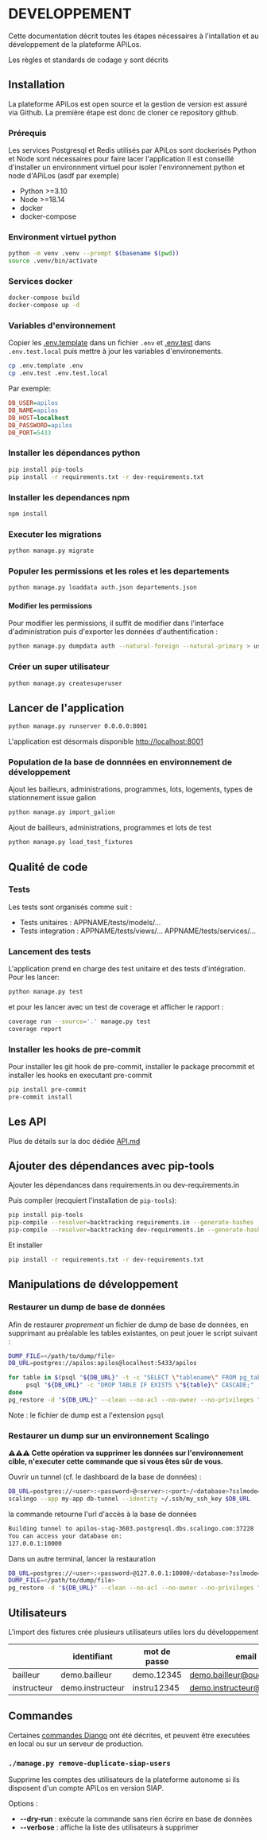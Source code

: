 # DEVELOPPEMENT

Cette documentation décrit toutes les étapes nécessaires à l'intallation et au développement de la plateforme APiLos.

Les règles et standards de codage y sont décrits

## Installation

La plateforme APiLos est open source et la gestion de version est assuré via Github. La première étape est donc de cloner ce repository github.

### Prérequis

Les services Postgresql et Redis utilisés par APiLos sont dockerisés
Python et Node sont nécessaires pour faire lacer l'application
Il est conseillé d'installer un environnment virtuel pour isoler l'environnement python et node d'APiLos (asdf par exemple)

- Python >=3.10
- Node >=18.14
- docker
- docker-compose

### Environment virtuel python

```sh
python -m venv .venv --prompt $(basename $(pwd))
source .venv/bin/activate
```

### Services docker

```sh
docker-compose build
docker-compose up -d
```

### Variables d'environnement

Copier les [.env.template](.env.template) dans un fichier `.env` et [.env.test](.env.test) dans `.env.test.local` puis mettre à jour les variables d'environements.

```sh
cp .env.template .env
cp .env.test .env.test.local
```

Par exemple:

```ini
DB_USER=apilos
DB_NAME=apilos
DB_HOST=localhost
DB_PASSWORD=apilos
DB_PORT=5433
```

### Installer les dépendances python

```sh
pip install pip-tools
pip install -r requirements.txt -r dev-requirements.txt
```

### Installer les dependances npm

```sh
npm install
```

### Executer les migrations

```sh
python manage.py migrate
```

### Populer les permissions et les roles et les departements

```sh
python manage.py loaddata auth.json departements.json
```

#### Modifier les permissions

Pour modifier les permissions, il suffit de modifier dans l'interface d'administration puis d'exporter les données d'authentification :

```sh
python manage.py dumpdata auth --natural-foreign --natural-primary > users/fixtures/auth.json
```

### Créer un super utilisateur

```sh
python manage.py createsuperuser
```

## Lancer de l'application

```sh
python manage.py runserver 0.0.0.0:8001
```

L'application est désormais disponible [http://localhost:8001](http://localhost:8001)

### Population de la base de donnnées en environnement de développement

Ajout les bailleurs, administrations, programmes, lots, logements, types de stationnement issue galion

```sh
python manage.py import_galion
```

Ajout de bailleurs, administrations, programmes et lots de test

```sh
python manage.py load_test_fixtures
```

## Qualité de code

### Tests

Les tests sont organisés comme suit :

- Tests unitaires : APPNAME/tests/models/…
- Tests integration : APPNAME/tests/views/… APPNAME/tests/services/…

### Lancement des tests

L'application prend en charge des test unitaire et des tests d'intégration. Pour les lancer:

```sh
python manage.py test
```

et pour les lancer avec un test de coverage et afficher le rapport :

```sh
coverage run --source='.' manage.py test
coverage report
```

### Installer les hooks de pre-commit

Pour installer les git hook de pre-commit, installer le package precommit et installer les hooks en executant pre-commit

```sh
pip install pre-commit
pre-commit install
```

## Les API

Plus de détails sur la doc dédiée [API.md](API.md)

## Ajouter des dépendances avec pip-tools

Ajouter les dépendances dans requirements.in ou dev-requirements.in

Puis compiler (recquiert l'installation de `pip-tools`):

```sh
pip install pip-tools
pip-compile --resolver=backtracking requirements.in --generate-hashes
pip-compile --resolver=backtracking dev-requirements.in --generate-hashes
```

Et installer

```sh
pip install -r requirements.txt -r dev-requirements.txt
```

## Manipulations de développement

### Restaurer un dump de base de données

Afin de restaurer _proprement_ un fichier de dump de base de données, en supprimant au préalable les tables existantes,
on peut jouer le script suivant :

```bash
DUMP_FILE=</path/to/dump/file>
DB_URL=postgres://apilos:apilos@localhost:5433/apilos

for table in $(psql "${DB_URL}" -t -c "SELECT \"tablename\" FROM pg_tables WHERE schemaname='public'"); do
     psql "${DB_URL}" -c "DROP TABLE IF EXISTS \"${table}\" CASCADE;"
done
pg_restore -d "${DB_URL}" --clean --no-acl --no-owner --no-privileges "${DUMP_FILE}"
```

Note : le fichier de dump est a l'extension `pgsql`

### Restaurer un dump sur un environnement Scalingo

**⚠️⚠️⚠️ Cette opération va supprimer les données sur l'environnement cible, n'executer cette commande que si vous êtes sûr de vous.**

Ouvrir un tunnel (cf. le dashboard de la base de données) :

```sh
DB_URL=postgres://<user>:<password>@<server>:<port>/<database>?sslmode=prefer
scalingo --app my-app db-tunnel --identity ~/.ssh/my_ssh_key $DB_URL
```

la commande retourne l'url d'accès à la base de données

```txt
Building tunnel to apilos-stag-3603.postgresql.dbs.scalingo.com:37228
You can access your database on:
127.0.0.1:10000
```

Dans un autre terminal, lancer la restauration

```sh
DB_URL=postgres://<user>:<password>@127.0.0.1:10000/<database>?sslmode=prefer
DUMP_FILE=</path/to/dump/file>
pg_restore -d "${DB_URL}" --clean --no-acl --no-owner --no-privileges "${DUMP_FILE}"
```

## Utilisateurs

L'import des fixtures crée plusieurs utilisateurs utiles lors du développement

|             | identifiant      | mot de passe | email                       |
|-------------|------------------|--------------|-----------------------------|
| bailleur    | demo.bailleur    | demo.12345   | demo.bailleur@oudard.org    |
| instructeur | demo.instructeur | instru12345  | demo.instructeur@oudard.org |

## Commandes

Certaines [commandes Django](https://docs.djangoproject.com/fr/4.2/ref/django-admin/) ont été décrites, et peuvent être executées en local ou sur un serveur de production.

### `./manage.py remove-duplicate-siap-users`

Supprime les comptes des utilisateurs de la plateforme autonome si ils disposent d'un compte APiLos en version SIAP.

Options :

- **--dry-run** : exécute la commande sans rien écrire en base de données
- **--verbose** : affiche la liste des utilisateurs à supprimer
